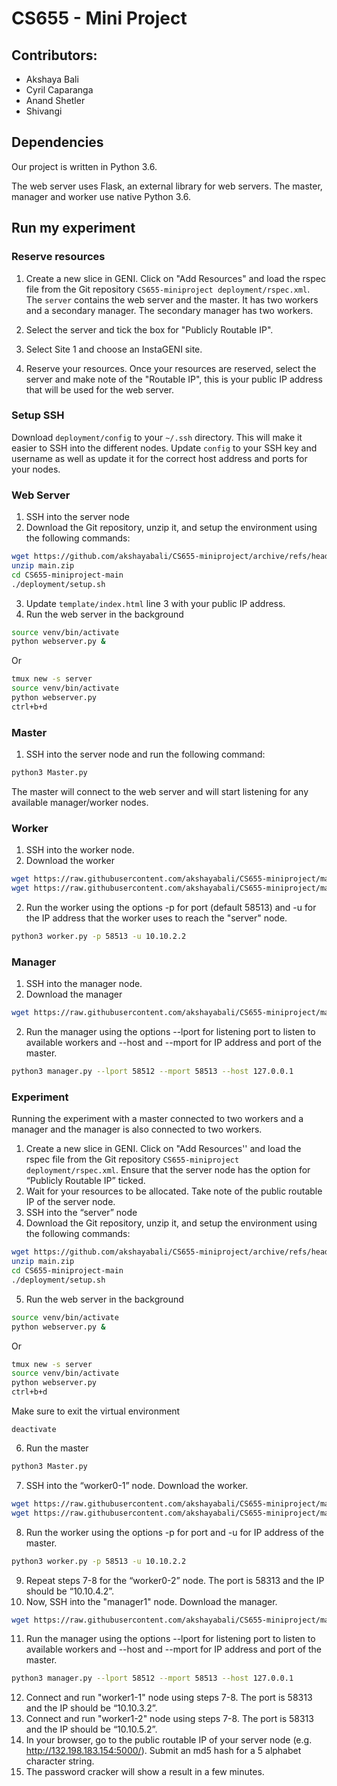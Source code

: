 # CS655 - Mini Project

## Contributors:
* Akshaya Bali
* Cyril Caparanga
* Anand Shetler
* Shivangi

## Dependencies
Our project is written in Python 3.6.

The web server uses Flask, an external library for web servers. 
The master, manager and worker use native Python 3.6.

## Run my experiment
### Reserve resources
1. Create a new slice in GENI. Click on "Add Resources" and load the rspec file from the Git repository `CS655-miniproject deployment/rspec.xml`. The `server` contains the web server and the master. It has two workers and a secondary manager. The secondary manager has two workers.

2. Select the server and tick the box for "Publicly Routable IP".

3. Select Site 1 and choose an InstaGENI site.

4. Reserve your resources. Once your resources are reserved, select the server and make note of the "Routable IP", this is your public IP address that will be used for the web server.

### Setup SSH
Download `deployment/config` to your `~/.ssh` directory. This will make it easier to SSH into the different nodes.
Update `config` to your SSH key and username as well as update it for the correct host address and ports for your nodes. 

### Web Server
1. SSH into the server node 
2. Download the Git repository, unzip it, and setup the environment using the following commands:
```sh
wget https://github.com/akshayabali/CS655-miniproject/archive/refs/heads/main.zip
unzip main.zip
cd CS655-miniproject-main
./deployment/setup.sh
```
3. Update `template/index.html` line 3 with your public IP address.
4. Run the web server in the background
```sh
source venv/bin/activate
python webserver.py &
```
Or
```sh
tmux new -s server
source venv/bin/activate
python webserver.py
ctrl+b+d 
```

### Master
1. SSH into the server node and run the following command:
```sh
python3 Master.py
```
The master will connect to the web server and will start listening for any available manager/worker nodes.

### Worker
1. SSH into the worker node.
2. Download the worker
```sh
wget https://raw.githubusercontent.com/akshayabali/CS655-miniproject/main/worker.py
wget https://raw.githubusercontent.com/akshayabali/CS655-miniproject/main/util.py
```
2. Run the worker using the options -p for port (default 58513) and -u for the IP address that the worker uses to reach the "server" node.
```sh
python3 worker.py -p 58513 -u 10.10.2.2
```

### Manager
1. SSH into the manager node.
2. Download the manager
```sh
wget https://raw.githubusercontent.com/akshayabali/CS655-miniproject/main/manager.py
```
2. Run the manager using the options --lport for listening port to listen to available workers and --host and --mport for IP address and port of the master.
```sh
python3 manager.py --lport 58512 --mport 58513 --host 127.0.0.1
```

### Experiment
Running the experiment with a master connected to two workers and a manager and the manager is also connected to two workers.

1. Create a new slice in GENI. Click on "Add Resources'' and load the rspec file from the Git repository `CS655-miniproject deployment/rspec.xml`. Ensure that the server node has the option for “Publicly Routable IP” ticked.
2. Wait for your resources to be allocated. Take note of the public routable IP of the server node.
3. SSH into the “server” node
4. Download the Git repository, unzip it, and setup the environment using the following commands:
```sh
wget https://github.com/akshayabali/CS655-miniproject/archive/refs/heads/main.zip
unzip main.zip
cd CS655-miniproject-main
./deployment/setup.sh
```
5. Run the web server in the background
```sh
source venv/bin/activate
python webserver.py &
```
Or
```sh
tmux new -s server
source venv/bin/activate
python webserver.py
ctrl+b+d 
```
Make sure to exit the virtual environment
```shell
deactivate
```
6. Run the master
```sh
python3 Master.py
```
7. SSH into the “worker0-1” node. Download the worker.
```sh
wget https://raw.githubusercontent.com/akshayabali/CS655-miniproject/main/worker.py
wget https://raw.githubusercontent.com/akshayabali/CS655-miniproject/main/util.py
```
8. Run the worker using the options -p for port and -u for IP address of the master.
```sh
python3 worker.py -p 58513 -u 10.10.2.2
```
9. Repeat steps 7-8 for the “worker0-2” node. The port is 58313 and the IP should be “10.10.4.2”.
10. Now, SSH into the "manager1" node. Download the manager.
```sh
wget https://raw.githubusercontent.com/akshayabali/CS655-miniproject/main/manager.py
```
11. Run the manager using the options --lport for listening port to listen to available workers and --host and --mport for IP address and port of the master.
```sh
python3 manager.py --lport 58512 --mport 58513 --host 127.0.0.1
```
12. Connect and run "worker1-1" node using steps 7-8. The port is 58313 and the IP should be “10.10.3.2”.
13. Connect and run "worker1-2" node using steps 7-8. The port is 58313 and the IP should be “10.10.5.2”.
10. In your browser, go to the public routable IP of your server node (e.g. http://132.198.183.154:5000/). Submit an md5 hash for a 5 alphabet character string.
11. The password cracker will show a result in a few minutes.